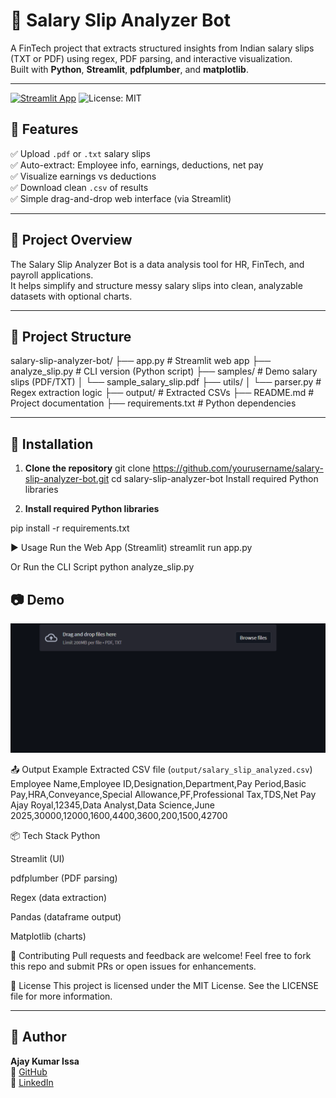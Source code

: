# 🧾 Salary Slip Analyzer Bot

A FinTech project that extracts structured insights from Indian salary slips (TXT or PDF) using regex, PDF parsing, and interactive visualization.  
Built with **Python**, **Streamlit**, **pdfplumber**, and **matplotlib**.

---

[![Streamlit App](https://img.shields.io/badge/View%20App-Streamlit-4green?logo=streamlit)](https://salary-slip-analyzer-bot-mayh59vuntogvqmdsus2wa.streamlit.app/)
![License: MIT](https://img.shields.io/badge/License-MIT-blue.svg)

## 📌 Features

✅ Upload `.pdf` or `.txt` salary slips  
✅ Auto-extract: Employee info, earnings, deductions, net pay  
✅ Visualize earnings vs deductions  
✅ Download clean `.csv` of results  
✅ Simple drag-and-drop web interface (via Streamlit)

---

## 🧠 Project Overview

The Salary Slip Analyzer Bot is a data analysis tool for HR, FinTech, and payroll applications.  
It helps simplify and structure messy salary slips into clean, analyzable datasets with optional charts.

---

## 📂 Project Structure

salary-slip-analyzer-bot/
├── app.py # Streamlit web app
├── analyze_slip.py # CLI version (Python script)
├── samples/ # Demo salary slips (PDF/TXT)
│ └── sample_salary_slip.pdf
├── utils/
│ └── parser.py # Regex extraction logic
├── output/ # Extracted CSVs
├── README.md # Project documentation
├── requirements.txt # Python dependencies 


---

## 🚀 Installation

1. **Clone the repository**
git clone https://github.com/yourusername/salary-slip-analyzer-bot.git
cd salary-slip-analyzer-bot
Install required Python libraries

2. **Install required Python libraries**

pip install -r requirements.txt

▶️ Usage
Run the Web App (Streamlit)
streamlit run app.py

Or Run the CLI Script
python analyze_slip.py

## 📷 Demo

![demo](docs/demo.gif)


📤 Output Example
Extracted CSV file (`output/salary_slip_analyzed.csv`)
Employee Name,Employee ID,Designation,Department,Pay Period,Basic Pay,HRA,Conveyance,Special Allowance,PF,Professional Tax,TDS,Net Pay
Ajay Royal,12345,Data Analyst,Data Science,June 2025,30000,12000,1600,4400,3600,200,1500,42700

📦 Tech Stack
Python

Streamlit (UI)

pdfplumber (PDF parsing)

Regex (data extraction)

Pandas (dataframe output)

Matplotlib (charts)

🤝 Contributing
Pull requests and feedback are welcome! Feel free to fork this repo and submit PRs or open issues for enhancements.

📄 License
This project is licensed under the MIT License.
See the LICENSE file for more information.

---

## 🙋 Author

**Ajay Kumar Issa**  
🔗 [GitHub](https://github.com/Ajayroyal143)  
🔗 [LinkedIn](https://www.linkedin.com/in/ajay-kumar-issa-8058352a7/)
